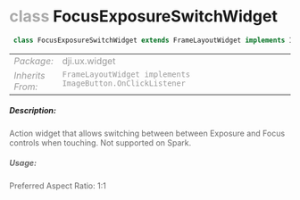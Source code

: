<div class="article"><h1 ><font color="#AAA">class </font>FocusExposureSwitchWidget</h1></div>

~~~java
 class FocusExposureSwitchWidget extends FrameLayoutWidget implements ImageButton.OnClickListener 
~~~

<html><table class="table-supportedby"><tr valign="top"><td width=15%><font color="#999"><i>Package:</i></td><td width=85%><font color="#999">dji.ux.widget</td></tr><tr valign="top"><td width=15%><font color="#999"><i>Inherits From:</i></td><td width=85%><font color="#999"><code>FrameLayoutWidget implements ImageButton.OnClickListener</code></td></tr></table></html>



##### Description:



<font color="#666">Action widget that allows switching between between Exposure and Focus controls when touching. Not supported on Spark. 



##### Usage:



<font color="#666">Preferred Aspect Ratio:  1:1


